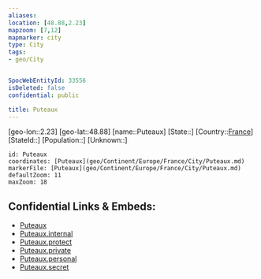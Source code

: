 ```yaml
---
aliases: 
location: [48.88,2.23]
mapzoom: [7,12] 
mapmarker: city 
type: City
tags:
- geo/City


SpocWebEntityId: 33556
isDeleted: false
confidential: public

title: Puteaux
---
```

[geo-lon::2.23]
[geo-lat::48.88]
[name::Puteaux]
[State::]
[Country::[France](geo/Continent/Europe/France.md)]
[StateId::]
[Population::]
[Unknown::]


```leaflet
id: Puteaux
coordinates: [Puteaux](geo/Continent/Europe/France/City/Puteaux.md)
markerFile: [Puteaux](geo/Continent/Europe/France/City/Puteaux.md)
defaultZoom: 11 
maxZoom: 18
```


## Confidential Links & Embeds: 
- [Puteaux](../../../../../../_public/geo/Continent/Europe/France/City/Puteaux.md) 
- [Puteaux.internal](../../../../../../_internal/geo/Continent/Europe/France/City/Puteaux.internal.md) 
- [Puteaux.protect](../../../../../../_protect/geo/Continent/Europe/France/City/Puteaux.protect.md) 
- [Puteaux.private](../../../../../../_private/geo/Continent/Europe/France/City/Puteaux.private.md) 
- [Puteaux.personal](../../../../../../_personal/geo/Continent/Europe/France/City/Puteaux.personal.md) 
- [Puteaux.secret](../../../../../../_secret/geo/Continent/Europe/France/City/Puteaux.secret.md) 
